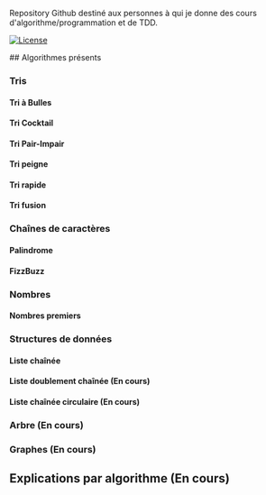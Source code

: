 Repository Github destiné aux personnes à qui je donne des cours d'algorithme/programmation et de TDD.

[![License](https://img.shields.io/badge/License-Apache%202.0-blue.svg)](https://opensource.org/licenses/Apache-2.0)


## Algorithmes présents

### Tris

#### Tri à Bulles

#### Tri Cocktail

#### Tri Pair-Impair

#### Tri peigne

#### Tri rapide

#### Tri fusion

### Chaînes de caractères

#### Palindrome

#### FizzBuzz

### Nombres

#### Nombres premiers

### Structures de données 

#### Liste chaînée

#### Liste doublement chaînée (En cours)

#### Liste chaînée circulaire (En cours)

### Arbre (En cours)

### Graphes (En cours)

## Explications par algorithme (En cours)
